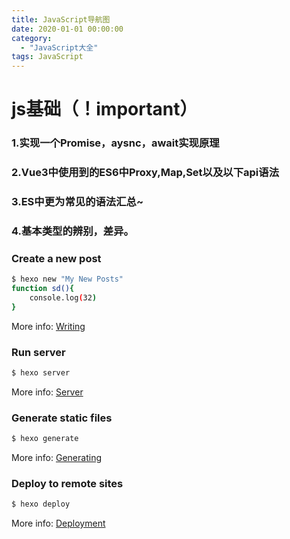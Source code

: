 ```yaml
---
title: JavaScript导航图
date: 2020-01-01 00:00:00
category:  
  - "JavaScript大全"
tags: JavaScript
---
```


# js基础（！important）

### 1.实现一个Promise，aysnc，await实现原理


### 2.Vue3中使用到的ES6中Proxy,Map,Set以及以下api语法

### 3.ES中更为常见的语法汇总~

### 4.基本类型的辨别，差异。






### Create a new post

```bash
$ hexo new "My New Posts"
function sd(){
    console.log(32)
}
```

More info: [Writing](https://hexo.io/docs/writing.html)

### Run server

```bash
$ hexo server
```

More info: [Server](https://hexo.io/docs/server.html)

### Generate static files

```bash
$ hexo generate
```

More info: [Generating](https://hexo.io/docs/generating.html)

### Deploy to remote sites

```bash
$ hexo deploy
```

More info: [Deployment](https://hexo.io/docs/one-command-deployment.html)
